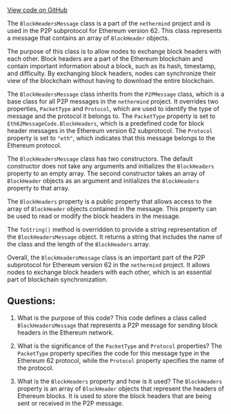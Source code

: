 [View code on GitHub](https://github.com/nethermindeth/nethermind/Nethermind.Network/P2P/Subprotocols/Eth/V62/Messages/BlockHeadersMessage.cs)

The `BlockHeadersMessage` class is a part of the `nethermind` project and is used in the P2P subprotocol for Ethereum version 62. This class represents a message that contains an array of `BlockHeader` objects. 

The purpose of this class is to allow nodes to exchange block headers with each other. Block headers are a part of the Ethereum blockchain and contain important information about a block, such as its hash, timestamp, and difficulty. By exchanging block headers, nodes can synchronize their view of the blockchain without having to download the entire blockchain.

The `BlockHeadersMessage` class inherits from the `P2PMessage` class, which is a base class for all P2P messages in the `nethermind` project. It overrides two properties, `PacketType` and `Protocol`, which are used to identify the type of message and the protocol it belongs to. The `PacketType` property is set to `Eth62MessageCode.BlockHeaders`, which is a predefined code for block header messages in the Ethereum version 62 subprotocol. The `Protocol` property is set to `"eth"`, which indicates that this message belongs to the Ethereum protocol.

The `BlockHeadersMessage` class has two constructors. The default constructor does not take any arguments and initializes the `BlockHeaders` property to an empty array. The second constructor takes an array of `BlockHeader` objects as an argument and initializes the `BlockHeaders` property to that array.

The `BlockHeaders` property is a public property that allows access to the array of `BlockHeader` objects contained in the message. This property can be used to read or modify the block headers in the message.

The `ToString()` method is overridden to provide a string representation of the `BlockHeadersMessage` object. It returns a string that includes the name of the class and the length of the `BlockHeaders` array.

Overall, the `BlockHeadersMessage` class is an important part of the P2P subprotocol for Ethereum version 62 in the `nethermind` project. It allows nodes to exchange block headers with each other, which is an essential part of blockchain synchronization.
## Questions: 
 1. What is the purpose of this code?
   This code defines a class called `BlockHeadersMessage` that represents a P2P message for sending block headers in the Ethereum network.

2. What is the significance of the `PacketType` and `Protocol` properties?
   The `PacketType` property specifies the code for this message type in the Ethereum 62 protocol, while the `Protocol` property specifies the name of the protocol.

3. What is the `BlockHeaders` property and how is it used?
   The `BlockHeaders` property is an array of `BlockHeader` objects that represent the headers of Ethereum blocks. It is used to store the block headers that are being sent or received in the P2P message.